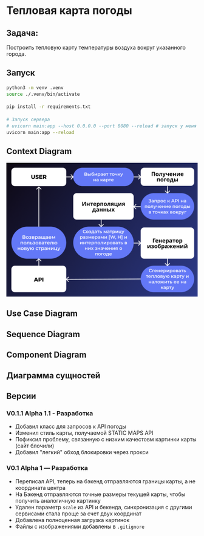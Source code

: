 # Тепловая карта погоды


## Задача:
Построить тепловую карту температуры воздуха вокруг указанного города.

## Запуск
```bash
python3 -m venv .venv
source ./.venv/bin/activate

pip install -r requirements.txt

# Запуск сервера
# uvicorn main:app --host 0.0.0.0 --port 8080 --reload # запуск у меня на виртуалке через проброс порта
uvicorn main:app --reload
```
## Context Diagram
![alt text](readme_images/1.png)

## Use Case Diagram

## Sequence Diagram

## Component Diagram

## Диаграмма сущностей

## Версии
### V0.1.1 Alpha 1.1 - Разработка
- Добавил класс для запросов к API погоды
- Изменил стиль карты, получаемой STATIC MAPS API
- Пофиксил проблему, связанную с низким качестовм картинки карты (сайт блочили)
- Добавил "легкий" обход блокировки через прокси

### V0.1 Alpha 1 — Разработка
- Переписал API, теперь на бэкенд отправляются границы карты, а не координата центра
- На Бэкенд отправляются точные размеры текущей карты, чтобы получить аналогичную картинку
- Удален параметр `scale` из API и бекенда, синхронизация с другими сервисами стала проще за счет двух координат 
- Добавлена полноценная загрузка картинок
- Файлы с изображениями добавлены в `.gitignore`  